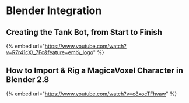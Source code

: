 # Blender Integration

## Creating the Tank Bot, from Start to Finish

{% embed url="https://www.youtube.com/watch?v=R7r41cX\_7Fc&feature=emb\_logo" %}

## How to Import & Rig a MagicaVoxel Character in Blender 2.8

{% embed url="https://www.youtube.com/watch?v=c8xocTFhvaw" %}



